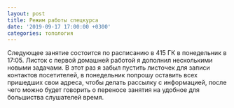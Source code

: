 ```yaml
---
layout: post
title: Режим работы спецкурса
date: '2019-09-17 17:00:00 +0300'
categories: топология
---
```


Следующее занятие состоится по расписанию в 415 ГК в понедельник в 17:05. Листок с первой домашней работой я дополнил несколькими новыми задачами. В этот раз я забыл пустить листочек для записи контактов посетителей, в понедельник попрошу оставить всех пришедших свои адреса, чтобы делать рассылку с информацией, после чего можно будет говорить о переносе занятия на удобное для большиства слушателей время.